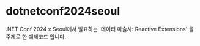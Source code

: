 # dotnetconf2024seoul
.NET Conf 2024 x Seoul에서 발표하는 '데이터 마술사: Reactive Extensions' 을 주제로 한 예제코드 입니다.
